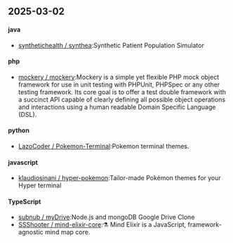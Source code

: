 ## 2025-03-02
#### java
* [synthetichealth / synthea](https://github.com/synthetichealth/synthea):Synthetic Patient Population Simulator
#### php
* [mockery / mockery](https://github.com/mockery/mockery):Mockery is a simple yet flexible PHP mock object framework for use in unit testing with PHPUnit, PHPSpec or any other testing framework. Its core goal is to offer a test double framework with a succinct API capable of clearly defining all possible object operations and interactions using a human readable Domain Specific Language (DSL).
#### python
* [LazoCoder / Pokemon-Terminal](https://github.com/LazoCoder/Pokemon-Terminal):Pokemon terminal themes.
#### javascript
* [klaudiosinani / hyper-pokemon](https://github.com/klaudiosinani/hyper-pokemon):Tailor-made Pokémon themes for your Hyper terminal
#### TypeScript
* [subnub / myDrive](https://github.com/subnub/myDrive):Node.js and mongoDB Google Drive Clone
* [SSShooter / mind-elixir-core](https://github.com/SSShooter/mind-elixir-core):⚗ Mind Elixir is a JavaScript, framework-agnostic mind map core.
